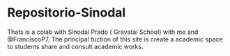 # Repositorio-Sinodal
Thats is a colab with Sinodal Prado ( Gravataí School) with me and @FranciscoP7. The principal fuction of this site is create a academic space to students share and consult  academic works.
